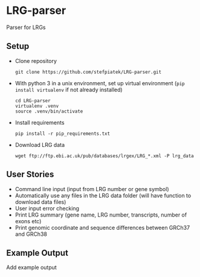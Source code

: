 # LRG-parser
Parser for LRGs 

## Setup

- Clone repository 

      git clone https://github.com/stefpiatek/LRG-parser.git

- With python 3 in a unix environment, set up virtual environment (`pip install virtualenv`
 if not already installed)
    
      cd LRG-parser
      virtualenv .venv
      source .venv/bin/activate 
- Install requirements

      pip install -r pip_requirements.txt

- Download LRG data

      wget ftp://ftp.ebi.ac.uk/pub/databases/lrgex/LRG_*.xml -P lrg_data

## User Stories

- Command line input (input from LRG number or gene symbol)
- Automatically use any files in the LRG data folder (will have function to download data files)
- User input error checking
- Print LRG summary (gene name, LRG number, transcripts, number of exons etc)
- Print genomic coordinate and sequence differences between GRCh37 and GRCh38

## Example Output

Add example output
